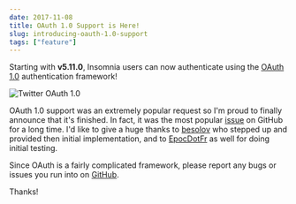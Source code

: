 ```yaml
---
date: 2017-11-08
title: OAuth 1.0 Support is Here!
slug: introducing-oauth-1.0-support
tags: ["feature"]
---
```


Starting with **v5.11.0**, Insomnia users can now authenticate using the 
[OAuth 1.0](https://tools.ietf.org/html/rfc5849) authentication framework!

<!--more-->

![Twitter OAuth 1.0](/images/blog/twitter-oauth.png)

OAuth 1.0 support was an extremely popular request so I'm proud to finally announce that
it's finished. In fact, it was the most popular
[issue](https://github.com/Kong/insomnia/issues/197) on GitHub for a long time. I'd 
like to give a huge thanks to [besolov](https://github.com/besolov) who stepped up and 
provided then initial implementation, and to [EpocDotFr](https://github.com/EpocDotFr) as well 
for doing initial testing.

Since OAuth is a fairly complicated framework, please report any bugs or issues you run into
on [GitHub](https://github.com/Kong/insomnia/issues). 

Thanks!
